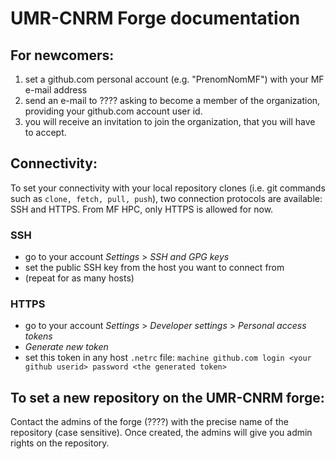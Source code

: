 UMR-CNRM Forge documentation
============================

For newcomers:
--------------

1. set a github.com personal account (e.g. "PrenomNomMF") with your MF e-mail address
2. send an e-mail to ???? asking to become a member of the organization, providing your github.com account user id.
3. you will receive an invitation to join the organization, that you will have to accept.

Connectivity:
-------------

To set your connectivity with your local repository clones (i.e. git commands such as `clone, fetch, pull, push`), two
connection protocols are available: SSH and HTTPS. From MF HPC, only HTTPS is allowed for now.

### SSH

* go to your account *Settings* > *SSH and GPG keys*
* set the public SSH key from the host you want to connect from
* (repeat for as many hosts)

### HTTPS
* go to your account *Settings* > *Developer settings* > *Personal access tokens*
* *Generate new token*
* set this token in any host `.netrc` file:
  `machine github.com login <your github userid> password <the generated token>`

To set a new repository on the UMR-CNRM forge:
----------------------------------------------

Contact the admins of the forge (????) with the precise name of the repository (case sensitive).
Once created, the admins will give you admin rights on the repository.

